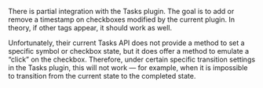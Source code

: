 There is partial integration with the Tasks plugin.
The goal is to add or remove a timestamp on checkboxes modified by the current plugin. In theory, if other tags appear, it should work as well.

Unfortunately, their current Tasks API does not provide a method to set a specific symbol or checkbox state, but it does offer a method to emulate a “click” on the checkbox.
Therefore, under certain specific transition settings in the Tasks plugin, this will not work — for example, when it is impossible to transition from the current state to the completed state.